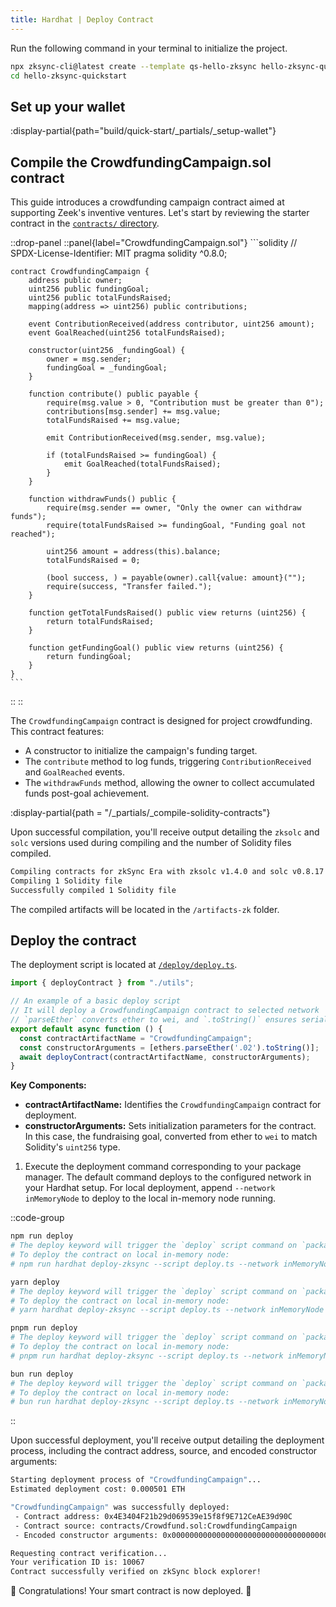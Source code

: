 ```yaml
---
title: Hardhat | Deploy Contract
---
```


Run the following command in your terminal to initialize the project.

```sh
npx zksync-cli@latest create --template qs-hello-zksync hello-zksync-quickstart
cd hello-zksync-quickstart
```

## Set up your wallet

:display-partial{path="build/quick-start/_partials/_setup-wallet"}

## Compile the CrowdfundingCampaign.sol contract

This guide introduces a crowdfunding campaign contract aimed at supporting Zeek's inventive ventures.
Let's start by reviewing the starter contract in the [`contracts/` directory](https://github.com/matter-labs/zksync-contract-templates/blob/main/templates/quickstart/hardhat/hello-zksync/contracts/Crowdfund.sol).

::drop-panel
  ::panel{label="CrowdfundingCampaign.sol"}
    ```solidity
    // SPDX-License-Identifier: MIT
    pragma solidity ^0.8.0;

    contract CrowdfundingCampaign {
        address public owner;
        uint256 public fundingGoal;
        uint256 public totalFundsRaised;
        mapping(address => uint256) public contributions;

        event ContributionReceived(address contributor, uint256 amount);
        event GoalReached(uint256 totalFundsRaised);

        constructor(uint256 _fundingGoal) {
            owner = msg.sender;
            fundingGoal = _fundingGoal;
        }

        function contribute() public payable {
            require(msg.value > 0, "Contribution must be greater than 0");
            contributions[msg.sender] += msg.value;
            totalFundsRaised += msg.value;

            emit ContributionReceived(msg.sender, msg.value);

            if (totalFundsRaised >= fundingGoal) {
                emit GoalReached(totalFundsRaised);
            }
        }

        function withdrawFunds() public {
            require(msg.sender == owner, "Only the owner can withdraw funds");
            require(totalFundsRaised >= fundingGoal, "Funding goal not reached");

            uint256 amount = address(this).balance;
            totalFundsRaised = 0;

            (bool success, ) = payable(owner).call{value: amount}("");
            require(success, "Transfer failed.");
        }

        function getTotalFundsRaised() public view returns (uint256) {
            return totalFundsRaised;
        }

        function getFundingGoal() public view returns (uint256) {
            return fundingGoal;
        }
    }
    ```
  ::
::

The `CrowdfundingCampaign` contract is designed for project crowdfunding.
This contract features:

- A constructor to initialize the campaign's funding target.
- The `contribute` method to log funds, triggering `ContributionReceived` and `GoalReached` events.
- The `withdrawFunds` method, allowing the owner to collect accumulated funds post-goal achievement.

:display-partial{path = "/_partials/_compile-solidity-contracts"}

Upon successful compilation, you'll receive output detailing the
`zksolc` and `solc` versions used during compiling and the number
of Solidity files compiled.

```bash
Compiling contracts for zkSync Era with zksolc v1.4.0 and solc v0.8.17
Compiling 1 Solidity file
Successfully compiled 1 Solidity file
```

The compiled artifacts will be located in the `/artifacts-zk` folder.

## Deploy the contract

The deployment script is located at [`/deploy/deploy.ts`](https://github.com/matter-labs/zksync-contract-templates/blob/main/templates/quickstart/hardhat/hello-zksync/deploy/deploy.ts).

```typescript
import { deployContract } from "./utils";

// An example of a basic deploy script
// It will deploy a CrowdfundingCampaign contract to selected network
// `parseEther` converts ether to wei, and `.toString()` ensures serialization compatibility.
export default async function () {
  const contractArtifactName = "CrowdfundingCampaign";
  const constructorArguments = [ethers.parseEther('.02').toString()];
  await deployContract(contractArtifactName, constructorArguments);
}
```

**Key Components:**

- **contractArtifactName:** Identifies the `CrowdfundingCampaign` contract for deployment.
- **constructorArguments:** Sets initialization parameters for the contract. In this case,
the fundraising goal, converted from ether to `wei` to match Solidity's `uint256` type.

1. Execute the deployment command corresponding to your package manager. The default command
deploys to the configured network in your Hardhat setup. For local deployment, append
`--network inMemoryNode` to deploy to the local in-memory node running.

::code-group

```bash [npm]
npm run deploy
# The deploy keyword will trigger the `deploy` script command on `package.json`
# To deploy the contract on local in-memory node:
# npm run hardhat deploy-zksync --script deploy.ts --network inMemoryNode
```

```bash [yarn]
yarn deploy
# The deploy keyword will trigger the `deploy` script command on `package.json`
# To deploy the contract on local in-memory node:
# yarn hardhat deploy-zksync --script deploy.ts --network inMemoryNode
```

```bash [pnpm]
pnpm run deploy
# The deploy keyword will trigger the `deploy` script command on `package.json`
# To deploy the contract on local in-memory node:
# pnpm run hardhat deploy-zksync --script deploy.ts --network inMemoryNode
```

```bash [bun]
bun run deploy
# The deploy keyword will trigger the `deploy` script command on `package.json`
# To deploy the contract on local in-memory node:
# bun run hardhat deploy-zksync --script deploy.ts --network inMemoryNode
```

::

Upon successful deployment, you'll receive output detailing the deployment process,
including the contract address, source, and encoded constructor arguments:

```bash
Starting deployment process of "CrowdfundingCampaign"...
Estimated deployment cost: 0.000501 ETH

"CrowdfundingCampaign" was successfully deployed:
 - Contract address: 0x4E3404F21b29d069539e15f8f9E712CeAE39d90C
 - Contract source: contracts/Crowdfund.sol:CrowdfundingCampaign
 - Encoded constructor arguments: 0x00000000000000000000000000000000000000000000000000470de4df820000

Requesting contract verification...
Your verification ID is: 10067
Contract successfully verified on zkSync block explorer!
```

🥳 Congratulations! Your smart contract is now deployed. 🚀
